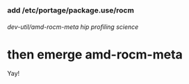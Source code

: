 ### add /etc/portage/package.use/rocm 
###### dev-util/amd-rocm-meta hip profiling science

# then emerge amd-rocm-meta

Yay!
